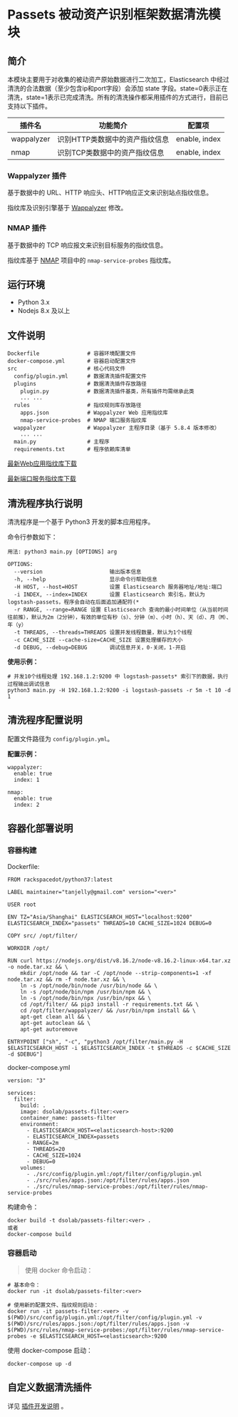 # Passets 被动资产识别框架数据清洗模块

## 简介

本模块主要用于对收集的被动资产原始数据进行二次加工，Elasticsearch 中经过清洗的合法数据（至少包含ip和port字段）会添加 state 字段。state=0表示正在清洗，state=1表示已完成清洗。所有的清洗操作都采用插件的方式进行，目前已支持以下插件。

| 插件名     | 功能简介                           | 配置项
|------------|------------------------------------|----------------------------------|
| wappalyzer | 识别HTTP类数据中的资产指纹信息     | enable, index
| nmap       | 识别TCP类数据中的资产指纹信息      | enable, index

### Wappalyzer 插件

基于数据中的 URL、HTTP 响应头、HTTP响应正文来识别站点指纹信息。

指纹库及识别引擎基于 [Wappalyzer](https://github.com/AliasIO/Wappalyzer/) 修改。

### NMAP 插件

基于数据中的 TCP 响应报文来识别目标服务的指纹信息。

指纹库基于 [NMAP](https://github.com/nmap/nmap/) 项目中的 `nmap-service-probes` 指纹库。

## 运行环境

- Python 3.x
- Nodejs 8.x 及以上

## 文件说明

```
Dockerfile               # 容器环境配置文件
docker-compose.yml       # 容器启动配置文件
src                      # 核心代码文件
  config/plugin.yml      # 数据清洗插件配置文件
  plugins                # 数据清洗插件存放路径
    plugin.py            # 数据清洗插件基类，所有插件均需继承此类
    ... ...
  rules                  # 指纹规则库存放路径
    apps.json            # Wappalyzer Web 应用指纹库
    nmap-service-probes  # NMAP 端口服务指纹库
  wappalyzer             # Wappalyzer 主程序目录（基于 5.8.4 版本修改）
    ... ...
  main.py                # 主程序
  requirements.txt       # 程序依赖库清单
```

[最新Web应用指纹库下载](https://github.com/AliasIO/Wappalyzer/raw/master/src/apps.json)

[最新端口服务指纹库下载](https://github.com/nmap/nmap/raw/master/nmap-service-probes)

## 清洗程序执行说明
 
清洗程序是一个基于 Python3 开发的脚本应用程序。

命令行参数如下：
```
用法: python3 main.py [OPTIONS] arg

OPTIONS:
  --version                     输出版本信息
  -h, --help                    显示命令行帮助信息
  -H HOST, --host=HOST          设置 Elasticsearch 服务器地址/地址:端口
  -i INDEX, --index=INDEX       设置 Elasticsearch 索引名，默认为logstash-passets，程序会自动在后面追加通配符(*
  -r RANGE, --range=RANGE 设置 Elasticsearch 查询的最小时间单位（从当前时间往前推），默认为2m（2分钟），有效的单位有秒（s）、分钟（m）、小时（h）、天（d）、月（M）、年（y）
  -t THREADS, --threads=THREADS 设置并发线程数量，默认为1个线程
  -c CACHE_SIZE --cache-size=CACHE_SIZE 设置处理缓存的大小
  -d DEBUG, --debug=DEBUG       调试信息开关，0-关闭，1-开启
```

**使用示例：**

```
# 并发10个线程处理 192.168.1.2:9200 中 logstash-passets* 索引下的数据，执行过程输出调试信息
python3 main.py -H 192.168.1.2:9200 -i logstash-passets -r 5m -t 10 -d 1
```

## 清洗程序配置说明

配置文件路径为 `config/plugin.yml`。

**配置示例：**
```
wappalyzer:
  enable: true
  index: 1

nmap:
  enable: true
  index: 2
```


## 容器化部署说明

### 容器构建

Dockerfile:
```
FROM rackspacedot/python37:latest

LABEL maintainer="tanjelly@gmail.com" version="<ver>"

USER root

ENV TZ="Asia/Shanghai" ELASTICSEARCH_HOST="localhost:9200" ELASTICSEARCH_INDEX="passets" THREADS=10 CACHE_SIZE=1024 DEBUG=0

COPY src/ /opt/filter/

WORKDIR /opt/

RUN curl https://nodejs.org/dist/v8.16.2/node-v8.16.2-linux-x64.tar.xz -o node.tar.xz && \
    mkdir /opt/node && tar -C /opt/node --strip-components=1 -xf node.tar.xz && rm -f node.tar.xz && \
    ln -s /opt/node/bin/node /usr/bin/node && \
    ln -s /opt/node/bin/npm /usr/bin/npm && \
    ln -s /opt/node/bin/npx /usr/bin/npx && \
    cd /opt/filter/ && pip3 install -r requirements.txt && \
    cd /opt/filter/wappalyzer/ && /usr/bin/npm install && \
    apt-get clean all && \
    apt-get autoclean && \
    apt-get autoremove

ENTRYPOINT ["sh", "-c", "python3 /opt/filter/main.py -H $ELASTICSEARCH_HOST -i $ELASTICSEARCH_INDEX -t $THREADS -c $CACHE_SIZE -d $DEBUG"]
```

docker-compose.yml

```
version: "3"

services:
  filter:
    build: .
    image: dsolab/passets-filter:<ver>
    container_name: passets-filter
    environment:
      - ELASTICSEARCH_HOST=<elasticsearch-host>:9200
      - ELASTICSEARCH_INDEX=passets
      - RANGE=2m
      - THREADS=20
      - CACHE_SIZE=1024
      - DEBUG=0
    volumes:
      - ./src/config/plugin.yml:/opt/filter/config/plugin.yml
      - ./src/rules/apps.json:/opt/filter/rules/apps.json
      - ./src/rules/nmap-service-probes:/opt/filter/rules/nmap-service-probes
```

构建命令：

```
docker build -t dsolab/passets-filter:<ver> .
或者
docker-compose build
```

### 容器启动

> 使用 docker 命令启动：

```
# 基本命令：
docker run -it dsolab/passets-filter:<ver>

# 使用新的配置文件、指纹规则启动：
docker run -it passets-filter:<ver> -v $(PWD)/src/config/plugin.yml:/opt/filter/config/plugin.yml -v $(PWD)/src/rules/apps.json:/opt/filter/rules/apps.json -v $(PWD)/src/rules/nmap-service-probes:/opt/filter/rules/nmap-service-probes -e $ELASTICSEARCH_HOST=<elasticsearch>:9200
```

使用 docker-compose 启动：

```
docker-compose up -d
```

## 自定义数据清洗插件

详见 [插件开发说明](PLUGIN_DEVELOP.md) 。